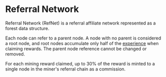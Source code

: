 # Referral Network

Referral Network (RefNet) is a referral affiliate network represented as a forest data structure.

Each node can refer to a parent node. A node with no parent is considered a root node, and root nodes accumulate only half of the [experience](../por/efficiency.md) when claiming rewards. The parent node reference cannot be changed or removed.

For each mining reward claimed, up to 30% of the reward is minted to a single node in the miner's referral chain as a commission.


